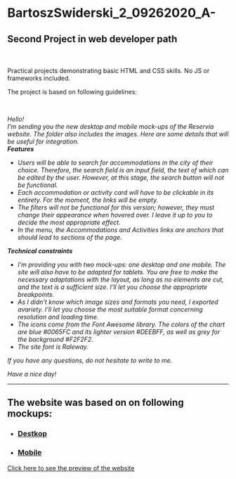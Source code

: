 # BartoszSwiderski_2_09262020_A-
## Second Project in web developer path
<br>
<br>
Practical projects demonstrating basic HTML and CSS skills. No JS or frameworks included.

The project is based on following guidelines:

<br>

 _Hello!_  
 _I'm sending you the new desktop and mobile mock-ups of the Reservia website. The folder also includes the images. Here are some details that will be useful for integration._  
 **_Features_**
 * _Users will be able to search for accommodations in the city of their choice. Therefore, the search field is an input field, the text of which can be edited by the user. However, at this stage, the search button will not be functional._
 * _Each accommodation or activity card will have to be clickable in its entirety. For the moment, the links will be empty._
 * _The filters will not be functional for this version; however, they must change their appearance when hovered over. I leave it up to you to decide the most appropriate effect._
 * _In the menu, the Accommodations and Activities links are anchors that should lead to sections of the page._  
  
 **_Technical constraints_**
 
 * _I’m providing you with two mock-ups: one desktop and one mobile. The site will  also have to be adapted for tablets. You are free to make the necessary  adaptations with the layout, as long as no elements are cut, and the text is a   sufficient size. I’ll let you choose the appropriate breakpoints._
 * _As I didn't know which image sizes and formats you need, I exported avariety.  I’ll let you choose the most suitable format concerning resolution and loading   time._
 * _The icons come from the Font Awesome library. The colors of the chart are blue  #0065FC and its lighter version #DEEBFF, as well as grey for the background  #F2F2F2._
* _The site font is Raleway._

_If you have any questions, do not hesitate to write to me._

_Have a nice day!_
<br>

___

## The website was based on on following mockups:


* ### [Destkop](https://raw.githubusercontent.com/phos23/BartoszSwiderski_2_09262020_A/master/mockups/Desktop%20-%201.png)


* ### [Mobile](https://raw.githubusercontent.com/phos23/BartoszSwiderski_2_09262020_A/master/mockups/iPhone%208%20-%201.png)

<a href="https://phos23.github.io/BartoszSwiderski_2_09262020_A/#">Click here to see the preview of the website</a>
